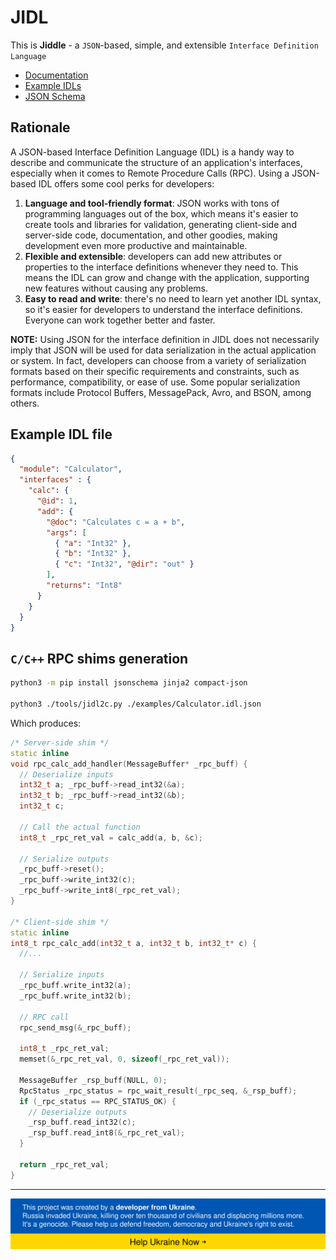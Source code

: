 # JIDL

This is **Jiddle** - a `JSON`-based, simple, and extensible `Interface Definition Language`

- [Documentation](./docs/JIDL.md)
- [Example IDLs](./examples)
- [JSON Schema](./jidl.schema.json)

## Rationale

A JSON-based Interface Definition Language (IDL) is a handy way to describe and communicate the structure of an application's interfaces, especially when it comes to Remote Procedure Calls (RPC). Using a JSON-based IDL offers some cool perks for developers:

1. **Language and tool-friendly format**: JSON works with tons of programming languages out of the box, which means it's easier to create tools and libraries for validation, generating client-side and server-side code, documentation, and other goodies, making development even more productive and maintainable.
2. **Flexible and extensible**: developers can add new attributes or properties to the interface definitions whenever they need to. This means the IDL can grow and change with the application, supporting new features without causing any problems.
3. **Easy to read and write**: there's no need to learn yet another IDL syntax, so it's easier for developers to understand the interface definitions. Everyone can work together better and faster.

**NOTE:**  Using JSON for the interface definition in JIDL does not necessarily imply that JSON will be used for data serialization in the actual application or system. In fact, developers can choose from a variety of serialization formats based on their specific requirements and constraints, such as performance, compatibility, or ease of use. Some popular serialization formats include Protocol Buffers, MessagePack, Avro, and BSON, among others.

## Example IDL file

```json
{
  "module": "Calculator",
  "interfaces" : {
    "calc": {
      "@id": 1,
      "add": {
        "@doc": "Calculates c = a + b",
        "args": [
          { "a": "Int32" },
          { "b": "Int32" },
          { "c": "Int32", "@dir": "out" }
        ],
        "returns": "Int8"
      }
    }
  }
}
```

## `C/C++` RPC shims generation

```sh
python3 -m pip install jsonschema jinja2 compact-json

python3 ./tools/jidl2c.py ./examples/Calculator.idl.json
```

Which produces:

```cpp
/* Server-side shim */
static inline
void rpc_calc_add_handler(MessageBuffer* _rpc_buff) {
  // Deserialize inputs
  int32_t a; _rpc_buff->read_int32(&a);
  int32_t b; _rpc_buff->read_int32(&b);
  int32_t c;

  // Call the actual function
  int8_t _rpc_ret_val = calc_add(a, b, &c);

  // Serialize outputs
  _rpc_buff->reset();
  _rpc_buff->write_int32(c);
  _rpc_buff->write_int8(_rpc_ret_val);
}

/* Client-side shim */
static inline
int8_t rpc_calc_add(int32_t a, int32_t b, int32_t* c) {
  //...

  // Serialize inputs
  _rpc_buff.write_int32(a);
  _rpc_buff.write_int32(b);

  // RPC call
  rpc_send_msg(&_rpc_buff);

  int8_t _rpc_ret_val;
  memset(&_rpc_ret_val, 0, sizeof(_rpc_ret_val));

  MessageBuffer _rsp_buff(NULL, 0);
  RpcStatus _rpc_status = rpc_wait_result(_rpc_seq, &_rsp_buff);
  if (_rpc_status == RPC_STATUS_OK) {
    // Deserialize outputs
    _rsp_buff.read_int32(c);
    _rsp_buff.read_int8(&_rpc_ret_val);
  }

  return _rpc_ret_val;
}
```

---

[![Stand With Ukraine](https://raw.githubusercontent.com/vshymanskyy/StandWithUkraine/main/banner-direct-single.svg)](https://stand-with-ukraine.pp.ua)
